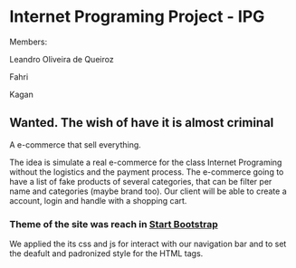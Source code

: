 # Internet Programing Project - IPG

Members:

Leandro Oliveira de Queiroz

Fahri

Kagan


## Wanted. The wish of have it is almost criminal 

A e-commerce that sell everything.

The idea is simulate a real e-commerce for the class Internet Programing without the logistics and the payment process.
The e-commerce going to have a list of fake products of several categories, that can be filter per name and categories (maybe brand too). Our client will be able to create a account, login and handle with a shopping cart.

### Theme of the site was reach in [Start Bootstrap](https://startbootstrap.com/theme/creative)

We applied the its css and js for interact with our navigation bar and to set the deafult and padronized style for the HTML tags.
